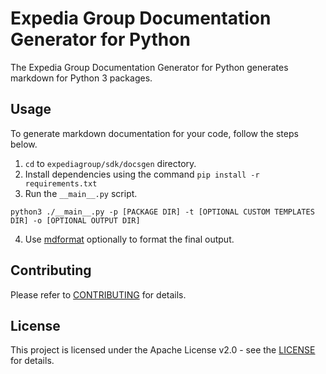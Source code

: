 # Expedia Group Documentation Generator for Python

The Expedia Group Documentation Generator for Python generates markdown for Python 3 packages.

## Usage
To generate markdown documentation for your code, follow the steps below.
1. ``cd`` to `expediagroup/sdk/docsgen` directory.
2. Install dependencies using the command ``pip install -r requirements.txt``
3. Run the ``__main__.py`` script.
```shell
python3 ./__main__.py -p [PACKAGE DIR] -t [OPTIONAL CUSTOM TEMPLATES DIR] -o [OPTIONAL OUTPUT DIR]
```
4. Use [mdformat](https://mdformat.readthedocs.io/en/stable/users/installation_and_usage.html) optionally to format the final output.

## Contributing

Please refer to [CONTRIBUTING](CONTRIBUTING.md) for details.

## License

This project is licensed under the Apache License v2.0 - see the [LICENSE](LICENSE) for details.
